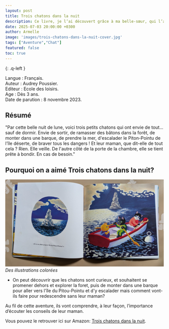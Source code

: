 ```yaml
---
layout: post
title: Trois chatons dans la nuit
description: Ce livre, je l’ai découvert grâce à ma belle-sœur, qui l’a lu un soir à mon fils et à mon neveu.
date: 2025-07-03 20:00:00 +0300
author: Armelle
image: 'images/trois-chatons-dans-la-nuit-cover.jpg'
tags: ["Aventure","Chat"]
featured: false
toc: true
---
```


{: .q-left }

Langue : Français.   
Auteur : Audrey Poussier.                 
Editeur : Ecole des loisirs.             
Age :  Dès 3 ans.                          
Date de parution : 8 novembre 2023.      

## Résumé

"Par cette belle nuit de lune, voici trois petits chatons qui ont envie de tout... sauf de dormir. Envie de sortir, de ramasser des bâtons dans la forêt, de monter dans une barque, de prendre la mer, d'escalader le Piton-Pointu de l'île déserte, de braver tous les dangers ! Et leur maman, que dit-elle de tout cela ? Rien. Elle veille. De l'autre côté de la porte de la chambre, elle se tient prête à bondir. En cas de besoin."

## Pourquoi on a aimé Trois chatons dans la nuit?

![Des illustrations colorées](images/trois-chatons-dans-la-nuit-int.jpg)
*Des illustrations colorées*
- On peut découvrir que les chatons sont curieux, et souhaitent se promener dehors et explorer la foret, puis de monter dans une barque pour aller vers l'île du Pitou-Pointu et d'y escalader mais comment vont-ils faire pour redescendre sans leur maman? 

Au fil de cette aventure, ils vont comprendre, à leur façon, l’importance d’écouter les conseils de leur maman. 

Vous pouvez le retrouver ici sur Amazon: [Trois chatons dans la nuit](https://amzn.to/451LSgg).



